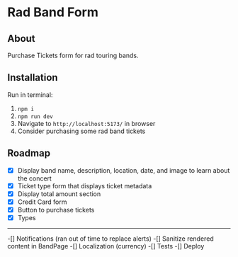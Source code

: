 # Rad Band Form
## About

Purchase Tickets form for rad touring bands.

## Installation
Run in terminal:
1. `npm i`
2. `npm run dev`
3. Navigate to `http://localhost:5173/` in browser
4. Consider purchasing some rad band tickets

## Roadmap

-[x] Display band name, description, location, date, and image to learn about the concert
-[x] Ticket type form that displays ticket metadata
-[x] Display total amount section
-[x] Credit Card form
-[x] Button to purchase tickets
-[x] Types

---

-[] Notifications (ran out of time to replace alerts)
-[] Sanitize rendered content in BandPage
-[] Localization (currency)
-[] Tests
-[] Deploy
